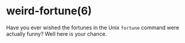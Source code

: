 # weird-fortune(6)

Have you ever wished the fortunes in the Unix `fortune` command were actually
funny? Well here is your chance.
